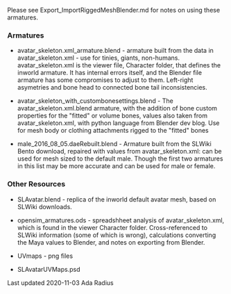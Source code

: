 Please see Export_ImportRiggedMeshBlender.md for notes on using these armatures. 

### Armatures
 * avatar_skeleton.xml_armature.blend - armature built from the data in avatar_skeleton.xml - use for tinies, giants, non-humans. avatar_skeleton.xml is the viewer file, Character folder, that defines the inworld armature. It has internal errors itself, and the Blender file armature has some compromises to adjust to them. Left-right asymetries and bone head to connected bone tail inconsistencies. 
 
* avatar_skeleton_with_custombonesettings.blend - The avatar_skeleton.xml.blend armature, with the addition of bone custom properties for the "fitted" or volume bones, values also taken from avatar_skeleton.xml, with python language from Blender dev blog. Use for mesh body or clothing attachments rigged to the "fitted" bones
 
* male_2016_08_05.daeRebuilt.blend - Armature built from the SLWiki Bento download, repaired with values from avatar_skeleton.xml: can be used for mesh sized to the default male. Though the first two armatures in this list may be more accurate and can be used for male or female. 

### Other Resources

* SLAvatar.blend - replica of the inworld default avatar mesh, based on SLWiki downloads. 

* opensim_armatures.ods - spreadshheet analysis of avatar_skeleton.xml, which is found in the viewer Character folder. Cross-referenced to SLWiki information (some of which is wrong), calculations converting the Maya values to Blender, and notes on exporting from Blender.

* UVmaps - png files

* SLAvatarUVMaps.psd

Last updated 2020-11-03 Ada Radius
